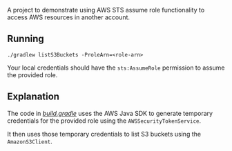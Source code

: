A project to demonstrate using AWS STS assume role functionality to access AWS resources in another account.

## Running

`./gradlew listS3Buckets -ProleArn=<role-arn>`

Your local credentials should have the `sts:AssumeRole` permission to assume the provided role.

## Explanation

The code in *[build.gradle](build.gradle)* uses the AWS Java SDK to generate temporary credentials for the provided role
using the `AWSSecurityTokenService`. 

It then uses those temporary credentials to list S3 buckets using the `AmazonS3Client`. 